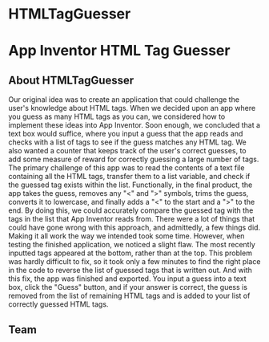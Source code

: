 # HTMLTagGuesser
App Inventor HTML Tag Guesser
===
About HTMLTagGuesser
---
Our original idea was to create an application that could challenge the user's knowledge about HTML tags. When we decided upon an app where you guess as many HTML tags as you can, we considered how to implement these ideas into App Inventor. Soon enough, we concluded that a text box would suffice, where you input a guess that the app reads and checks with a list of tags to see if the guess matches any HTML tag. We also wanted a counter that keeps track of the user's correct guesses, to add some measure of reward for correctly guessing a large number of tags. The primary challenge of this app was to read the contents of a text file containing all the HTML tags, transfer them to a list variable, and check if the guessed tag exists within the list. Functionally, in the final product, the app takes the guess, removes any "<" and ">" symbols, trims the guess, converts it to lowercase, and finally adds a "<" to the start and a ">" to the end. By doing this, we could accurately compare the guessed tag with the tags in the list that App Inventor reads from. There were a lot of things that could have gone wrong with this approach, and admittedly, a few things did. Making it all work the way we intended took some time. However, when testing the finished application, we noticed a slight flaw. The most recently inputted tags appeared at the bottom, rather than at the top. This problem was hardly difficult to fix, so it took only a few minutes to find the right place in the code to reverse the list of guessed tags that is written out. And with this fix, the app was finished and exported. You input a guess into a text box, click the "Guess" button, and if your answer is correct, the guess is removed from the list of remaining HTML tags and is added to your list of correctly guessed HTML tags.

Team
---

